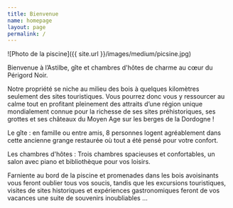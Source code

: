```yaml
---
title: Bienvenue
name: homepage
layout: page
permalink: /
---
```


![Photo de la piscine]({{ site.url }}/images/medium/picsine.jpg)

Bienvenue à l’Astilbe, gîte et chambres d'hôtes de charme au cœur du Périgord Noir.

Notre propriété se niche au milieu des bois à quelques kilomètres seulement des sites touristiques. Vous pourrez donc vous y ressourcer au calme tout en profitant pleinement des attraits d’une région unique mondialement connue pour la richesse de ses sites préhistoriques, ses grottes et ses châteaux du Moyen Age sur les berges de la Dordogne !

Le gîte : en famille ou entre amis, 8 personnes logent agréablement dans cette ancienne grange restaurée où tout a été pensé pour votre confort.

Les chambres d'hôtes : Trois chambres spacieuses et confortables, un salon avec piano et bibliothèque pour vos loisirs.

Farniente au bord de la piscine et promenades dans les bois avoisinants vous feront oublier tous vos soucis, tandis que les excursions touristiques, visites de sites historiques et expériences gastronomiques feront de vos vacances une suite de souvenirs inoubliables ... 